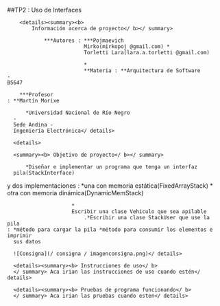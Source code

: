 ##TP2 : Uso de Interfaces

        <details><summary><b>
            Información acerca de proyecto</ b></ summary>

                ***Autores : ***Pojmaevich
                             Mirko(mirkopoj @gmail.com) *
                             Torletti Lara(lara.a.torletti @gmail.com)

                             *
                             **Materia : **Arquitectura de Software
    -
    B5647

        ***Profesor
    : **Martín Morixe

          *Universidad Nacional de Río Negro
      -
      Sede Andina -
      Ingeniería Electrónica</ details>

      <details>

      <summary><b> Objetivo de proyecto</ b></ summary>

          *Diseñar e implementar un programa que tenga un interfaz
      pila(StackInterface)
y dos implementaciones : *una con memoria estática(FixedArrayStack) *
                         otra con memoria dinámica(DynamicMemStack)

                         *
                         Escribir una clase Vehiculo que sea apilable
                             .*Escribir una clase StackUser que use la pila
    : *método para cargar la pila *método para consumir los elementos e imprimir
      sus datos

      ![Consigna](/ consigna / imagenconsigna.png)</ details>

      <details><summary><b> Instrucciones de uso</ b>
      </ summary> Aca irian las instrucciones de uso cuando estén</ details>

      <details><summary><b> Pruebas de programa funcionando</ b>
      </ summary> Aca irian las pruebas cuando esten</ details>
